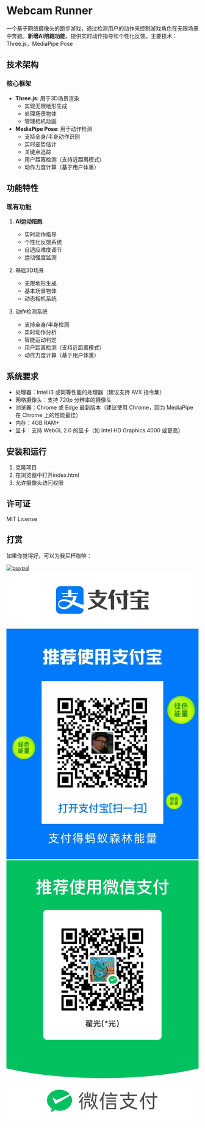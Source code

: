 # Webcam Runner

一个基于网络摄像头的跑步游戏，通过检测用户的动作来控制游戏角色在无限场景中奔跑。**新增AI陪跑功能**，提供实时动作指导和个性化反馈。主要技术：Three.js，MediaPipe Pose

## 技术架构

### 核心框架
- **Three.js**: 用于3D场景渲染
  - 实现无限地形生成
  - 处理场景物体
  - 管理相机动画
- **MediaPipe Pose**: 用于动作检测
  - 支持全身/半身动作识别
  - 实时姿势估计
  - 关键点追踪
  - 用户距离检测（支持近距离模式）
  - 动作力度计算（基于用户体重）

## 功能特性

### 现有功能
1. **AI运动陪跑**
   - 实时动作指导
   - 个性化反馈系统
   - 自适应难度调节
   - 运动强度监测

2. 基础3D场景
   - 无限地形生成
   - 基本场景物体
   - 动态相机系统

3. 动作检测系统
   - 支持全身/半身检测
   - 实时动作分析
   - 智能运动判定
   - 用户距离检测（支持近距离模式）
   - 动作力度计算（基于用户体重）

## 系统要求
- 处理器：Intel i3 或同等性能的处理器（建议支持 AVX 指令集）
- 网络摄像头：支持 720p 分辨率的摄像头
- 浏览器：Chrome 或 Edge 最新版本（建议使用 Chrome，因为 MediaPipe 在 Chrome 上的性能最佳）
- 内存：4GB RAM+
- 显卡：支持 WebGL 2.0 的显卡（如 Intel HD Graphics 4000 或更高）

## 安装和运行
1. 克隆项目
2. 在浏览器中打开index.html
3. 允许摄像头访问权限


## 许可证
MIT License

## 打赏
如果你觉得好，可以为我买杯咖啡：

[![paypal](https://github.com/Ximi1970/Donate/blob/master/paypal_btn_donateCC_LG_1.gif)](https://paypal.me/jameszhai78)
![支付宝收款码](images/alipay_qr.webp)
![微信收款码](images/wechat_qr.webp)
